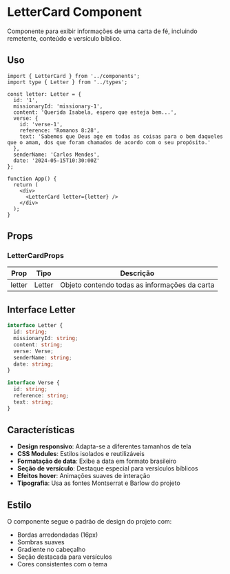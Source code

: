 # LetterCard Component

Componente para exibir informações de uma carta de fé, incluindo remetente, conteúdo e versículo bíblico.

## Uso

```tsx
import { LetterCard } from '../components';
import type { Letter } from '../types';

const letter: Letter = {
  id: '1',
  missionaryId: 'missionary-1',
  content: 'Querida Isabela, espero que esteja bem...',
  verse: {
    id: 'verse-1',
    reference: 'Romanos 8:28',
    text: 'Sabemos que Deus age em todas as coisas para o bem daqueles que o amam, dos que foram chamados de acordo com o seu propósito.'
  },
  senderName: 'Carlos Mendes',
  date: '2024-05-15T10:30:00Z'
};

function App() {
  return (
    <div>
      <LetterCard letter={letter} />
    </div>
  );
}
```

## Props

### LetterCardProps

| Prop | Tipo | Descrição |
|------|------|----------|
| letter | Letter | Objeto contendo todas as informações da carta |

## Interface Letter

```typescript
interface Letter {
  id: string;
  missionaryId: string;
  content: string;
  verse: Verse;
  senderName: string;
  date: string;
}

interface Verse {
  id: string;
  reference: string;
  text: string;
}
```

## Características

- **Design responsivo**: Adapta-se a diferentes tamanhos de tela
- **CSS Modules**: Estilos isolados e reutilizáveis
- **Formatação de data**: Exibe a data em formato brasileiro
- **Seção de versículo**: Destaque especial para versículos bíblicos
- **Efeitos hover**: Animações suaves de interação
- **Tipografia**: Usa as fontes Montserrat e Barlow do projeto

## Estilo

O componente segue o padrão de design do projeto com:
- Bordas arredondadas (16px)
- Sombras suaves
- Gradiente no cabeçalho
- Seção destacada para versículos
- Cores consistentes com o tema